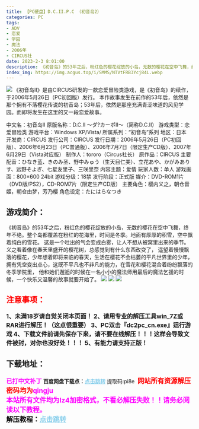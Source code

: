 ```yaml
---
title: 【PC硬盘】D.C.II.P.C （初音岛2）
categories: PC
tags:
- ADV
- 恋爱
- 学园
- 魔法
- 2006年
- CIRCUS社
date: 2023-2-3 8:01:00
description: 《初音岛》的53年之后，粉红色的樱花绽放的小岛，无数的樱花在空中飞舞，终年不绝。整个岛都覆盖在粉红的花海里，时间是冬季。地面有厚厚的积雪，空中飘着纯白的雪花。这是一个吐出的气会变成白雾，让人不想从被窝里出来的季节。义之看着像在春天里盛开的樱花树，总感觉到有什么东西改变了，遥望着慢慢飘落的樱花，少年想着即将来临的春天，生活在樱花不会枯萎的平凡世界里的少年，拥有凭空变出点心，这既不平凡也不非凡的能力，在雪花和樱花混合着纷纷飘落的冬季学院里，他和她们邂逅的时候在一名小小的魔法师用最后的魔法乞援的时候，一个快乐又温馨的故事就要开始了。
index_img: https://img.acgus.top/i/SMMS/NTVtFRB3Ycj84L.webp
---
```

![](https://img.acgus.top/i/SMMS/NTVtFRB3Ycj84L.webp)
《初音岛Ⅱ》是由CIRCUS研发的一款恋爱冒险类游戏，是《初音岛》的续作，于2006年5月26日（PC初回版）发行。
本作故事发生在前作的53年后，依然是那个拥有不落樱花传说的初音岛；53年后，依然是那座充满青涩味道的风见学园。而即将发生在这里的又一段恋爱故事。

中文名：初音岛Ⅱ
原版名称：D.C.Ⅱ ～ダ?カーポII～（简称D.C.Ⅱ）
游戏类型：恋爱冒险类
游戏平台：Windows XP/Vista/
所属系列：“初音岛”系列
地区：日本
开发商：CIRCUS
发行公司：CIRCUS
发行日期：2006年5月26日（PC初回版）、2006年6月23日（PC普通版）、2006年7月7日（限定生产CD版）、2007年6月29日（Vista对应版）
制作人：tororo（Circus社长）
原作品：CIRCUS
主要配音：ひなき蓝、きのみ圣、野中みゅう（生天目仁美）、立花あや、かがみありす、远野そよぎ、七星友里子、三咲里奈
内容主题：爱情
玩家人数：单人
游戏画面：800×600 24bit
游戏分级：18禁
发行阶段：正式版
媒介：DVD-ROM1片（DVD版/PS2），CD-ROM7片（限定生产CD版）
主要角色：樱内义之，朝仓音姬，朝仓由梦，芳乃樱
角色设定：たにはらなつき

## 游戏简介：
《初音岛》的53年之后，粉红色的樱花绽放的小岛，无数的樱花在空中飞舞，终年不绝。整个岛都覆盖在粉红的花海里，时间是冬季。地面有厚厚的积雪，空中飘着纯白的雪花。
这是一个吐出的气会变成白雾，让人不想从被窝里出来的季节。义之看着像在春天里盛开的樱花树，总感觉到有什么东西改变了，
遥望着慢慢飘落的樱花，少年想着即将来临的春天，生活在樱花不会枯萎的平凡世界里的少年，拥有凭空变出点心，这既不平凡也不非凡的能力，在雪花和樱花混合着纷纷飘落的冬季学院里，
他和她们邂逅的时候在一名小小的魔法师用最后的魔法乞援的时候，一个快乐又温馨的故事就要开始了。
![](https://img.acgus.top/i/SMMS/r9ikwpdeSuaO8.webp)
![](https://img.acgus.top/i/SMMS/JDP6z3IV9jMl5F.webp)
![](https://img.acgus.top/i/SMMS/DM6jByrco2u5wqZ.webp)





## <font color=#FF0000 >注意事项：</font>
<font size=3><b>1、未满18岁请自觉关闭本页面！
2、请用专业的解压工具win_7Z或RAR进行解压！（这点很重要）
3、PC双击『dc2pc_cn.exe』运行游戏
4、下载文件前请先保存下来，请不要在线解压！！！这样会导致文件被封，对你也没好处！！！
5、有能力请支持正版！</b></font>

## 下载地址：
<font color=#FF00FF size=3><b>已打中文补丁</b></font>
<b>百度网盘下载点：</b><a href="https://pan.baidu.com/s/12H_hoOhkPao_n_xvecQl9Q?pwd=pi8e" style="color: #87CEEB;"><b>点击跳转</b></a> 提取码:pi8e
<a style="padding: 0" href="https://post.qingju.org/AD/"><img style="max-width:100%" src="https://img.acgus.top/i/2024/07/478f689b8021d8d499ab43d21acf137a.gif" alt=""></a>
<b><font color=#FF0000 size=4>网站所有资源解压密码均为</b></font><b><font color=#FF00FF size=4>qingju</font><font color=#FF0000 ></font></b><br><b><font color=#FF00FF size=4>本站所有文件均为lz4加密格式，不看必解压失败！！请务必阅读以下教程。</b></font><br><b><font color=#000 size=4>解压教程：</b><a href="https://post.qingju.org/tutorial/000/" style="color: #87CEEB;"><b>点击跳转</b></a>